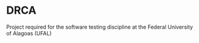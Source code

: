 # DRCA
Project required for the software testing discipline at the Federal University of Alagoas (UFAL)




